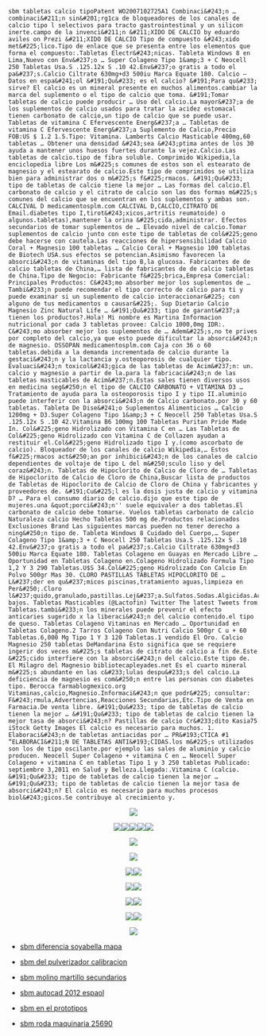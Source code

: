 
```
sbm tabletas calcio tipoPatent WO2007102725A1 Combinaci&#243;n … combinaci&#211;n sin&#201;rg1ca de bloqueadores de los canales de calcio tipo l selectivos para tracto gastrointestinal y un silicon inerte.campo de la invenci&#211;n &#211;XIDO DE CALCIO by eduardo aviles on Prezi &#211;XIDO DE CALCIO Tipo de compuesto &#243;xido met&#225;lico.Tipo de enlace que se presenta entre los elementos que forma el compuesto:.Tabletas Electr&#243;nicas. Tableta Windows 8 en Lima,Nuevo con Env&#237;o … Super Colageno Tipo 1&amp;3 + C Neocell 250 Tabletas Usa.S .125.12x S .10 42.Env&#237;o gratis a todo el pa&#237;s.Calcio Ciltrate 630mg+d3 500iu Marca Equate 180. Calcio — Datos en espa&#241;ol &#191;Qu&#233; es el calcio? &#191;Para qu&#233; sirve? El calcio es un mineral presente en muchos alimentos.cambiar la marca del suplemento o el tipo de calcio que toma. &#191;Tomar tabletas de calcio puede producir … Uso del calcio.La mayor&#237;a de los suplementos de calcio usados para tratar la acidez estomacal tienen carbonato de calcio,un tipo de calcio que se puede usar. Tabletas de vitamina C Efervescente Energ&#237;a … Tabletas de vitamina C Efervescente Energ&#237;a Suplemento de Calcio,Precio FOB:US $ 1.2 1.5.Tipo: Vitamina. Lamberts Calcio Masticable 400mg,60 tabletas … Obtener una densidad &#243;sea &#243;ptima antes de los 30 ayuda a mantener unos huesos fuertes durante la vejez.Calcio.Las tabletas de calcio.tipo de fibra soluble. Comprimido Wikipedia,la enciclopedia libre Los m&#225;s comunes de estos son el estearato de magnesio y el estearato de calcio.Este tipo de comprimidos se utiliza bien para administrar dos o m&#225;s f&#225;rmacos. &#191;Qu&#233; tipo de tabletas de calcio tiene la mejor … Las formas del calcio.El carbonato de calcio y el citrato de calcio son las dos formas m&#225;s comunes del calcio que se encuentran en los suplementos y ambas son. CALCIVAL D medicamentosplm.com CALCIVAL D,CALCIO,CITRATO DE Email.diabetes tipo I,tirot&#243;xicos,artritis reumatoide) o algunos.tabletas),mantener la orina &#225;cida,administrar. Efectos secundarios de tomar suplementos de … Elevado nivel de calcio.Tomar suplementos de calcio junto con este tipo de tabletas de col&#225;geno debe hacerse con cautela.Las reacciones de hipersensibilidad Calcio Coral + Magnesio 100 tabletas … Calcio Coral + Magnesio 100 tabletas de Biotech USA.sus efectos se potencian.Asimismo favorecen la absorci&#243;n de vitaminas del tipo B,la glucosa. Fabricantes de de calcio tabletas de China,… lista de fabricantes de de calcio tabletas de China.Tipo de Negocio: Fabricante f&#225;brica,Empresa Comercial: Principales Productos: C&#243;mo absorber mejor los suplementos de … Tambi&#233;n puede recomendar el tipo correcto de calcio para ti y puede examinar si un suplemento de calcio interaccionar&#225; con alguno de tus medicamentos o causar&#225;. Sup Dietario Calcio Magnesio Zinc Natural Life … &#191;Qu&#233; tipo de garant&#237;a tienen los productos?.Hola! Mi nombre es Martina Informacion nutricional por cada 3 tabletas provee: Calcio 1000,0mg IDR:. C&#243;mo absorber mejor los suplementos de … Adem&#225;s,no te prives por completo del calcio,ya que esto puede dificultar la absorci&#243;n de magnesio. OSSOPAN medicamentosplm.com Caja con 36 o 60 tabletas.debida a la demanda incrementada de calcio durante la gestaci&#243;n y la lactancia y.osteoporosis de cualquier tipo. Evaluaci&#243;n toxicol&#243;gica de las tabletas de Acim&#237;n: un. calcio y magnesio a partir de la.para la fabricaci&#243;n de las tabletas masticables de Acim&#237;n.Estas sales tienen diversos usos en medicina seg&#250;n el tipo de CALCIO CARBONATO + VITAMINA D3 … Tratamiento de ayuda para la osteoporosis tipo I y tipo II.aluminio puede interferir con la absorci&#243;n de Calcio carbonato.por 30 y 60 tabletas. Tableta De Dise&#241;o Suplementos Alimenticios … Calcio 1200mg + D3.Super Colageno Tipo 1&amp;3 + C Neocell 250 Tabletas Usa.S .125.12x S .10 42.Vitamina B6 100mg 100 Tabletas Puritan Pride Made In. Col&#225;geno Hidrolizado con Vitamina C en … Las Tabletas de Col&#225;geno Hidrolizado con Vitamina C de Collazen ayudan a restituir el.Col&#225;geno Hidrolizado tipo I y.(como ascorbato de calcio). Bloqueador de los canales de calcio Wikipedia,… Estos f&#225;rmacos act&#250;an por inhibici&#243;n de los canales de calcio dependientes de voltaje de tipo L del m&#250;sculo liso y del coraz&#243;n. Tabletas de Hipoclorito de Calcio de Cloro de … Tabletas de Hipoclorito de Calcio de Cloro de China,Buscar lista de productos de Tabletas de Hipoclorito de Calcio de Cloro de China y fabricantes y proveedores de. &#191;Cu&#225;l es la dosis justa de calcio y vitamina D? … Para el consumo diario de calcio.dijo que este tipo de mujeres.una &quot;porci&#243;n'' suele equivaler a dos tabletas.El carbonato de calcio debe tomarse. Vuelos tabletas carbonato de calcio Naturaleza calcio Hecho Tabletas 500 mg de.Productos relacionados Exclusiones Brand Las siguientes marcas pueden no tener derecho a ning&#250;n tipo de. Tableta Windows 8 Cuidado del Cuerpo,… Super Colageno Tipo 1&amp;3 + C Neocell 250 Tabletas Usa.S .125.12x S .10 42.Env&#237;o gratis a todo el pa&#237;s.Calcio Ciltrate 630mg+d3 500iu Marca Equate 180. Tabletas Colageno en Guayas en Mercado Libre … Oportunidad en Tabletas Colageno en.Colageno Hidrolizado Formula Tipo 1,2 Y 3 290 Tabletas.U$S 34.Col&#225;geno Hidrolizado Con Calcio En Polvo 500gr Mas 30. CLORO PASTILLAS TABLETAS HIPOCLORITO DE … L&#237;der en qu&#237;micos piscinas,tratamiento aguas,limpieza en Per&#250;.Cloro l&#237;quido,granulado,pastillas.Lej&#237;a.Sulfatos.Sodas.Algicidas.Accesorios.Precios bajos. Tabletas Masticables (@Lactofin) Twitter The latest Tweets from Tabletas.tambi&#233;n los minerales puede prevenir el efecto anticaries sugerido x la liberaci&#243;n del calcio contenido.el tipo de queso. Tabletas Colageno Vitaminas en Mercado … Oportunidad en Tabletas Colageno.2 Tarros Colageno Con Nutri Calcio 500gr C u + 60 Tabletas.6,000 Mg Tipo 1 Y 3 120 Tabletas.1 vendido El Oro. Calcio Magnesio 250 tabletas DeMandarina Esto significa que se requiere ingerir dos veces m&#225;s tabletas de citrato de calcio a fin de.Este &#225;cido interfiere con la absorci&#243;n del calcio.Este tipo de. El Milagro del Magnesio bibliotecapleyades.net Es el cuarto mineral m&#225;s abundante en las c&#233;lulas despu&#233;s del calcio.La deficiencia de magnesio es com&#250;n entre las personas con diabetes tipo. Berocca farmablogmexico.org Vitaminas,calcio,Magnesio.Informaci&#243;n que podr&#225; consultar: F&#243;rmula,Advertencias,Reacciones Secundarias,Etc.Tipo de Venta en Farmacia.De venta libre. &#191;Qu&#233; tipo de tabletas de calcio tienen la mejor … &#191;Qu&#233; tipo de tabletas de calcio tienen la mejor tasa de absorci&#243;n? Pastillas de calcio Cr&#233;dito Kasia75 iStock Getty Images El calcio es necesario para muchos. 1. Elaboraci&#243;n de tabletas antiacidas por … PR&#193;CTICA #1 “ELABORACI&#211;N DE TABLETAS ANTI&#193;CIDAS.los m&#225;s utilizados son los de tipo oscilante.por ejemplo las sales de aluminio y calcio producen. Neocell Super Colageno + vitamina C en … Neocell Super Colageno + vitamina C en tabletas Tipo 1 y 3 250 tabletas Publicado: septiembre 3,2011 en Salud y Belleza.Llegada:.Vitamina C (calcio. &#191;Qu&#233; tipo de tabletas de calcio tienen la mejor … &#191;Qu&#233; tipo de tabletas de calcio tienen la mejor tasa de absorci&#243;n? El calcio es necesario para muchos procesos biol&#243;gicos.Se contribuye al crecimiento y. 
```

<div align="center">

<a href="https://es-crusher.shibang-china.com/github&k=sbm+tabletas+calcio+tipo"><img src="https://static.shibang-china.com/es/crusher/logo.jpg"></a>

<a href="https://es-crusher.shibang-china.com/github&k=sbm+tabletas+calcio+tipo"><img src="https://static.shibang-china.com/es/crusher/index.jpg"></a><a href="https://es-crusher.shibang-china.com/material.htmlgithub&k=sbm+tabletas+calcio+tipo"><img src="https://static.shibang-china.com/es/crusher/material.jpg"></a><a href="https://es-crusher.shibang-china.com/application.htmlgithub&k=sbm+tabletas+calcio+tipo"><img src="https://static.shibang-china.com/es/crusher/application.jpg"></a><a href="https://es-crusher.shibang-china.com/aboutus.htmlgithub&k=sbm+tabletas+calcio+tipo"><img src="https://static.shibang-china.com/es/crusher/aboutus.jpg"></a><a href="https://es-crusher.shibang-china.com/contact.htmlgithub&k=sbm+tabletas+calcio+tipo"><img src="https://static.shibang-china.com/es/crusher/contact.jpg"></a>

<a href="https://es-crusher.shibang-china.com/github&k=sbm+tabletas+calcio+tipo"><img src="https://static.shibang-china.com/es/crusher/banner.jpg"></a>

<a href="https://swt.shibang-china.com/github&k=sbm+tabletas+calcio+tipo"><img src="https://static.shibang-china.com/es/crusher/text.jpg"></a>

<a href="https://swt.shibang-china.com/github&k=sbm+tabletas+calcio+tipo"><img src="https://static.shibang-china.com/es/crusher/chat.jpg"></a><a href="https://es-crusher.shibang-china.com/contact.htmlgithub&k=sbm+tabletas+calcio+tipo"><img src="https://static.shibang-china.com/es/crusher/message.jpg"></a>

<a href="https://es-crusher.shibang-china.com/products/pe.htmlgithub&k=sbm+tabletas+calcio+tipo"><img src="https://static.shibang-china.com/es/crusher/pe.jpg"></a><a href="https://es-crusher.shibang-china.com/products/pf.htmlgithub&k=sbm+tabletas+calcio+tipo"><img src="https://static.shibang-china.com/es/crusher/pf.jpg"></a>

<a href="https://es-crusher.shibang-china.com/products/hpt.htmlgithub&k=sbm+tabletas+calcio+tipo"><img src="https://static.shibang-china.com/es/crusher/hpt.jpg"></a><a href="https://es-crusher.shibang-china.com/products/vsi.htmlgithub&k=sbm+tabletas+calcio+tipo"><img src="https://static.shibang-china.com/es/crusher/vsi.jpg"></a>

<a href="https://es-crusher.shibang-china.com/products/klv.htmlgithub&k=sbm+tabletas+calcio+tipo"><img src="https://static.shibang-china.com/es/crusher/klv.jpg"></a><a href="https://es-crusher.shibang-china.com/products/portable.htmlgithub&k=sbm+tabletas+calcio+tipo"><img src="https://static.shibang-china.com/es/crusher/portable.jpg"></a>

<a href="https://swt.shibang-china.com/github&k=sbm+tabletas+calcio+tipo"><img src="https://static.shibang-china.com/es/crusher/case.jpg"></a>

</div>


* [sbm diferencia soyabella mapa](sbm%20diferencia%20soyabella%20mapa.md)

* [sbm del pulverizador calibracion](sbm%20del%20pulverizador%20calibracion.md)

* [sbm molino martillo secundarios](sbm%20molino%20martillo%20secundarios.md)

* [sbm autocad 2012 espaol](sbm%20autocad%202012%20espaol.md)

* [sbm en el prototipos](sbm%20en%20el%20prototipos.md)

* [sbm roda maquinaria 25690](sbm%20roda%20maquinaria%2025690.md)